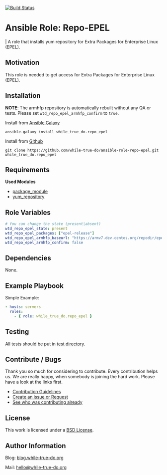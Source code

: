 [![Build Status](https://travis-ci.org/while-true-do/ansible-role-repo-epel.svg?branch=master)](https://travis-ci.org/while-true-do/ansible-role-repo-epel)

# Ansible Role: Repo-EPEL
| A role that installs yum repository for Extra Packages for Enterprise Linux (EPEL).

## Motivation

This role is needed to get access for Extra Packages for Enterprise Linux (EPEL).

## Installation

**NOTE**: The armhfp repository is automatically rebuilt without any QA or tests. Please set ```wtd_repo_epel_armhfp_confirm``` to ```true```.

Install from [Ansible Galaxy](https://galaxy.ansible.com/while_true_do.repo_epel)

```
ansible-galaxy install while_true_do.repo_epel
```

Install from [Github](https://github.com/while-true-do/ansible-role-repo-epel)

```
git clone https://github.com/while-true-do/ansible-role-repo-epel.git while_true_do.repo_epel
```

## Requirements

**Used Modules**

-   [package_module](https://docs.ansible.com/ansible/latest/modules/package_module.html)
-   [yum_repository](https://docs.ansible.com/ansible/latest/modules/yum_repository_module.html)

## Role Variables
```yaml
# You can change the state (present|absent)
wtd_repo_epel_state: present
wtd_repo_epel_packages: ["epel-release"]
wtd_repo_epel_armhfp_baseurl: "https://armv7.dev.centos.org/repodir/epel-pass-1/"
wtd_repo_epel_armhfp_confirm: false

```

## Dependencies

None.

## Example Playbook

Simple Example:

```yaml
- hosts: servers 
  roles:
    - { role: while_true_do.repo_epel }
```

## Testing

All tests should be put in [test directory](./tests/).

## Contribute / Bugs

Thank you so much for considering to contribute. Every contribution helps us.
We are really happy, when somebody is joining the hard work. Please have a look 
at the links first.

-   [Contribution Guidelines](./docs/CONTRIBUTING.md)
-   [Create an issue or Request](https://github.com/while-true-do/ansible-role-repo-epel/issues)
-   [See who was contributing already](https://github.com/while-true-do/ansible-role-repo-epel/graphs/contributors)

## License
This work is licensed under a [BSD License](https://opensource.org/licenses/BSD-3-Clause).

## Author Information

Blog: [blog.while-true-do.org](https://blog.while-true-do.org)

Mail: [hello@while-true-do.org](mailto:hello@while-true-do.org)
